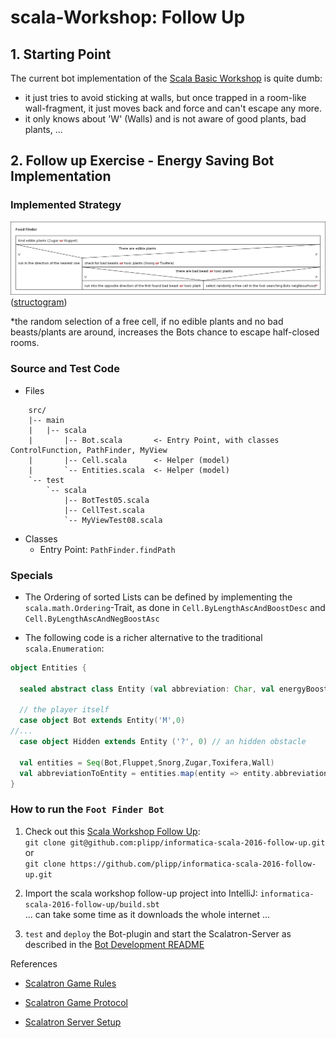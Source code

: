 scala-Workshop: Follow Up
=========================

## 1. Starting Point
The current bot implementation of the [Scala Basic Workshop](https://github.com/plipp/informatica-scala-2016) is quite
dumb: 
- it just tries to avoid sticking at walls, but once trapped in a room-like wall-fragment, it just moves back and force
and can't escape any more. 
- it only knows about 'W' (Walls) and is not aware of good plants, bad plants, ... 

## 2. Follow up Exercise - Energy Saving Bot Implementation

### Implemented Strategy

![alt Strategy](docs/bot-strategy/Food_Finder.png "Food Finder Bot Strategy")
([structogram](https://en.wikipedia.org/wiki/Nassi%E2%80%93Shneiderman_diagram))

*the random selection of a free cell, if no edible plants and no bad beasts/plants are around, increases the Bots chance
to escape half-closed rooms.

### Source and Test Code

- Files

```
    src/
    |-- main
    |   |-- scala
    |       |-- Bot.scala       <- Entry Point, with classes ControlFunction, PathFinder, MyView
    |       |-- Cell.scala      <- Helper (model)
    |       `-- Entities.scala  <- Helper (model)
    `-- test
        `-- scala
            |-- BotTest05.scala
            |-- CellTest.scala
            `-- MyViewTest08.scala
```
- Classes
  - Entry Point: `PathFinder.findPath`
  
### Specials

- The Ordering of sorted Lists can be defined by implementing the `scala.math.Ordering`-Trait, as done in 
`Cell.ByLengthAscAndBoostDesc` and `Cell.ByLengthAscAndNegBoostAsc`

- The following code is a richer alternative to the traditional `scala.Enumeration`:
```scala
object Entities {

  sealed abstract class Entity (val abbreviation: Char, val energyBoost: Int)

  // the player itself
  case object Bot extends Entity('M',0)
//...
  case object Hidden extends Entity ('?', 0) // an hidden obstacle

  val entities = Seq(Bot,Fluppet,Snorg,Zugar,Toxifera,Wall)
  val abbreviationToEntity = entities.map(entity => entity.abbreviation -> entity).toMap
}
```

### How to run the `Foot Finder Bot`
    
1. Check out this [Scala Workshop Follow Up](https://github.com/plipp/informatica-scala-2016-follow-up):<br>
   `git clone git@github.com:plipp/informatica-scala-2016-follow-up.git` or <br>
   `git clone https://github.com/plipp/informatica-scala-2016-follow-up.git`

2. Import the scala workshop follow-up project into IntelliJ: `informatica-scala-2016-follow-up/build.sbt`<br>
   ... can take some time as it downloads the whole internet ...
   
3. `test` and `deploy` the Bot-plugin and start the Scalatron-Server as described in the [Bot Development README](https://github.com/plipp/informatica-scala-2016/tree/master/docs/bot-development)

 References

- [Scalatron Game Rules](https://github.com/plipp/scalatron/blob/master/Scalatron/doc/markdown/Scalatron%20Game%20Rules.md)
- [Scalatron Game Protocol](https://github.com/plipp/scalatron/blob/master/Scalatron/doc/markdown/Scalatron%20Protocol.md)

- [Scalatron Server Setup](https://github.com/plipp/scalatron/blob/master/Scalatron/doc/markdown/Scalatron%20Server%20Setup.md#botwar-game-options)